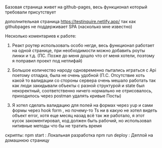 Базовая страница живет на github-pages, весь функционал который требовали присутствует 

дополнительная страница https://testinquire.netlify.app/ так как githubpages не поддерживает SPA (насколько мне известно)

Несколько коментариев к работе: 
1) Реакт роутер использовать особо негде, весь функционал работает на одной странице, при необходимости можно добавить роуты линки и т.д.
(ПС. Позже до меня дошло что от меня хотели, поэтому я поправил проект под нетлифай)

2) Большое количество народу одновременно пытались играться с Api поетому отладка, была не очень удобной
(П.С. Отсутствие хоть какой то валидации со стороны сервера очень мешало работать так как люди закидывали объекты с разной структурой и state был некоректный, соответственно ничего нормально не отрисовалось, приходилось через postman удалять кривые Посты)

3) Я хотел сделать валидацию для полей на формах через yup и сами формы через hook form , но почему-то Ts ни в какую не хотел видеть объект error, хотя еще месяц назад всё так же работало, я этот кусок закоментировал, код должен быть рабочий, но использовал нитивные методы что бы не тратить время 

скрипты:
npm start : Локальная разработка 
npm run deploy : Деплой на домашнюю страницу 
